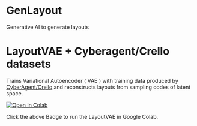 # GenLayout
Generative AI to generate layouts

# LayoutVAE + Cyberagent/Crello datasets

Trains Variational Autoencoder ( VAE ) with training data produced by [CyberAgent/Crello](https://huggingface.co/datasets/cyberagent/crello)
and reconstructs layouts from sampling codes of latent space.

<a href="https://colab.research.google.com/drive/15js7wl86pVjEcJhWR7M-n4YRI-R94JhJ?usp=sharing" target="_parent"><img src="https://colab.research.google.com/assets/colab-badge.svg" alt="Open In Colab"/></a>

Click the above Badge to run the LayoutVAE in Google Colab.


